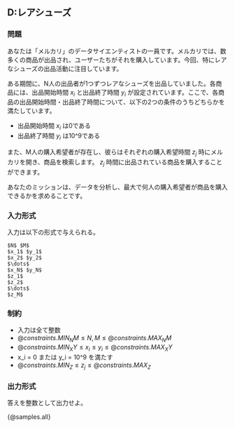 ## D:レアシューズ

### 問題
あなたは「メルカリ」のデータサイエンティストの一員です。メルカリでは、数多くの商品が出品され、ユーザーたちがそれを購入しています。今回、特にレアなシューズの出品活動に注目しています。

ある期間に、N人の出品者が1つずつレアなシューズを出品していました。各商品には、出品開始時間 $x_i$ と出品終了時間 $y_i$ が設定されています。ここで、各商品の出品開始時間・出品終了時間について、以下の2つの条件のうちどちらかを満たしています。

- 出品開始時間 $x_i$ は0である
- 出品終了時間 $y_i$ は10^9である

また、M人の購入希望者が存在し、彼らはそれぞれの購入希望時間 $z_j$ 時にメルカリを開き、商品を検索します。 $z_j$ 時間に出品されている商品を購入することができます。

あなたのミッションは、データを分析し、最大で何人の購入希望者が商品を購入できるかを求めることです。

### 入力形式
入力は以下の形式で与えられる。

```
$N$ $M$
$x_1$ $y_1$
$x_2$ $y_2$
$\dots$
$x_N$ $y_N$
$z_1$
$z_2$
$\dots$
$z_M$
```

### 制約

- 入力は全て整数
- ${@constraints.MIN_NM} \leq N,M \leq {@constraints.MAX_NM}$
- ${@constraints.MIN_XY} \leq x_i \leq y_i \leq {@constraints.MAX_XY}$
- x_i = 0 または y_i = 10^9 を満たす
- ${@constraints.MIN_Z} \leq z_j \leq {@constraints.MAX_Z}$

### 出力形式

答えを整数として出力せよ。

{@samples.all}
